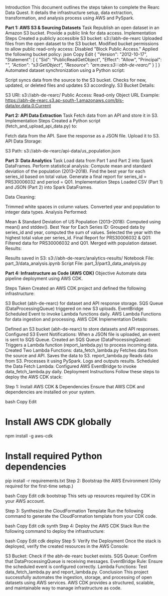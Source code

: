 Introduction
This document outlines the steps taken to complete the Rearc Data Quest. It details the infrastructure setup, data extraction, transformation, and analysis process using AWS and PySpark.

****Part 1:** AWS S3 & Sourcing Datasets**
Task
Republish an open dataset in an Amazon S3 bucket.
Provide a public link for data access.
Implementation Steps
Created a publicly accessible S3 bucket: s3://abh-de-rearc
Uploaded files from the open dataset to the S3 bucket.
Modified bucket permissions to allow public read-only access:
Disabled "Block Public Access."
Applied the following bucket policy:
json
Copy
Edit
{
    "Version": "2012-10-17",
    "Statement": [
        {
            "Sid": "PublicReadGetObject",
            "Effect": "Allow",
            "Principal": "*",
            "Action": "s3:GetObject",
            "Resource": "arn:aws:s3:::abh-de-rearc/*"
        }
    ]
}
Automated dataset synchronization using a Python script:

Script syncs data from the source to the S3 bucket.
Checks for new, updated, or deleted files and updates S3 accordingly.
S3 Bucket Details:

S3 URI: s3://abh-de-rearc/
Public Access: Read-only
Object URL Example: https://abh-de-rearc.s3.ap-south-1.amazonaws.com/bls-data/pr.data.0.Current

****Part 2:** API Data Extraction**
Task
Fetch data from an API and store it in S3.
Implementation Steps
Created a Python script (fetch_and_upload_api_data.py) to:

Fetch data from the API.
Save the response as a JSON file.
Upload it to S3.
API Data Storage:

S3 Path: s3://abh-de-rearc/api-data/us_population.json

**Part 3: Data Analytics**
Task
Load data from Part 1 and Part 2 into Spark DataFrames.
Perform statistical analysis:
Compute mean and standard deviation of the population (2013–2018).
Find the best year for each series_id based on total value.
Generate a final report for series_id = PRS30006032 and period = Q01.
Implementation Steps
Loaded CSV (Part 1) and JSON (Part 2) into Spark DataFrames.

Data Cleaning:

Trimmed white spaces in column values.
Converted year and population to integer data types.
Analysis Performed:

Mean & Standard Deviation of US Population (2013–2018):
Computed using mean() and stddev().
Best Year for Each Series ID:
Grouped data by series_id and year, computed the sum of values.
Selected the year with the highest total value per series_id.
Final Report for PRS30006032 & Q01:
Filtered data for PRS30006032 and Q01.
Merged with population dataset.
Results:

Results saved in S3: s3://abh-de-rearc/analytics-results/
Notebook File: part_3/data_analysis.ipynb
Script File: part_3/part3_data_analysis.py

**Part 4: Infrastructure as Code (AWS CDK)**
Objective
Automate data pipeline deployment using AWS CDK.

Steps Taken
Created an AWS CDK project and defined the following infrastructure:

S3 Bucket (abh-de-rearc) for dataset and API response storage.
SQS Queue (DataProcessingQueue) triggered on new S3 uploads.
EventBridge Scheduled Event to invoke Lambda functions daily.
AWS Lambda Functions for data ingestion and processing.
AWS CDK Implementation Details:

Defined an S3 bucket (abh-de-rearc) to store datasets and API responses.
Configured S3 Event Notifications:
When a JSON file is uploaded, an event is sent to SQS Queue.
Created an SQS Queue (DataProcessingQueue):
Triggers a Lambda function (report_lambda.py) to process incoming data.
Created Two Lambda Functions:
data_fetch_lambda.py
Fetches data from the source and API.
Saves the data to S3.
report_lambda.py
Reads data from S3.
Processes it using PySpark.
Logs and outputs results.
Scheduled the Data Fetch Lambda:
Configured AWS EventBridge to invoke data_fetch_lambda.py daily.
Deployment Instructions
Follow these steps to deploy the AWS CDK stack:

Step 1: Install AWS CDK & Dependencies
Ensure that AWS CDK and dependencies are installed on your system.

bash
Copy
Edit
# Install AWS CDK globally
npm install -g aws-cdk

# Install required Python dependencies
pip install -r requirements.txt
Step 2: Bootstrap the AWS Environment
(Only required for the first-time setup.)

bash
Copy
Edit
cdk bootstrap
This sets up resources required by CDK in your AWS account.

Step 3: Synthesize the CloudFormation Template
Run the following command to generate the CloudFormation template from your CDK code.

bash
Copy
Edit
cdk synth
Step 4: Deploy the AWS CDK Stack
Run the following command to deploy the infrastructure:

bash
Copy
Edit
cdk deploy
Step 5: Verify the Deployment
Once the stack is deployed, verify the created resources in the AWS Console:

S3 Bucket: Check if the abh-de-rearc bucket exists.
SQS Queue: Confirm that DataProcessingQueue is receiving messages.
EventBridge Rule: Ensure the scheduled event is configured correctly.
Lambda Functions: Test data_fetch_lambda.py and report_lambda.py.
Conclusion
This project successfully automates the ingestion, storage, and processing of open datasets using AWS services. AWS CDK provides a structured, scalable, and maintainable way to manage infrastructure as code.
